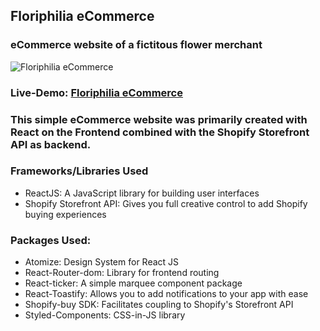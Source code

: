 ## Floriphilia eCommerce 

### eCommerce website of a fictitous flower merchant

![Floriphilia eCommerce](https://res.cloudinary.com/djiqhmzqs/image/upload/v1620888181/Floriphilia_Main_12273db0d0.jpg "Floriphilia eCommerce")

### Live-Demo: [Floriphilia eCommerce](https://floriphilia.vercel.app/ "Floriphilia eCommerce") 

### This simple eCommerce website was primarily created with React on the Frontend combined with the Shopify Storefront API as backend.

### Frameworks/Libraries Used
+ ReactJS: A JavaScript library for building user interfaces
+ Shopify Storefront API: Gives you full creative control to add Shopify buying experiences

### Packages Used:
+ Atomize: Design System for React JS
+ React-Router-dom: Library for frontend routing
+ React-ticker: A simple marquee component package
+ React-Toastify: Allows you to add notifications to your app with ease
+ Shopify-buy SDK: Facilitates coupling to Shopify's Storefront API
+ Styled-Components: CSS-in-JS library
